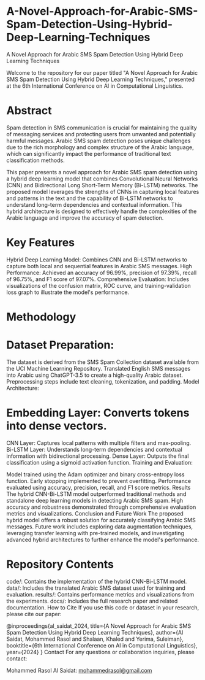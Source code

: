 # A-Novel-Approach-for-Arabic-SMS-Spam-Detection-Using-Hybrid-Deep-Learning-Techniques
A Novel Approach for Arabic SMS Spam Detection Using Hybrid Deep Learning Techniques 

Welcome to the repository for our paper titled "A Novel Approach for Arabic SMS Spam Detection Using Hybrid Deep Learning Techniques," presented at the 6th International Conference on AI in Computational Linguistics.

# Abstract
Spam detection in SMS communication is crucial for maintaining the quality of messaging services and protecting users from unwanted and potentially harmful messages. Arabic SMS spam detection poses unique challenges due to the rich morphology and complex structure of the Arabic language, which can significantly impact the performance of traditional text classification methods.

This paper presents a novel approach for Arabic SMS spam detection using a hybrid deep learning model that combines Convolutional Neural Networks (CNN) and Bidirectional Long Short-Term Memory (Bi-LSTM) networks. The proposed model leverages the strengths of CNNs in capturing local features and patterns in the text and the capability of Bi-LSTM networks to understand long-term dependencies and contextual information. This hybrid architecture is designed to effectively handle the complexities of the Arabic language and improve the accuracy of spam detection.

# Key Features
Hybrid Deep Learning Model: Combines CNN and Bi-LSTM networks to capture both local and sequential features in Arabic SMS messages.
High Performance: Achieved an accuracy of 96.99%, precision of 97.39%, recall of 96.75%, and F1 score of 97.07%.
Comprehensive Evaluation: Includes visualizations of the confusion matrix, ROC curve, and training-validation loss graph to illustrate the model's performance.
# Methodology
# Dataset Preparation:

The dataset is derived from the SMS Spam Collection dataset available from the UCI Machine Learning Repository.
Translated English SMS messages into Arabic using ChatGPT-3.5 to create a high-quality Arabic dataset.
Preprocessing steps include text cleaning, tokenization, and padding.
Model Architecture:

# Embedding Layer: Converts tokens into dense vectors.
CNN Layer: Captures local patterns with multiple filters and max-pooling.
Bi-LSTM Layer: Understands long-term dependencies and contextual information with bidirectional processing.
Dense Layer: Outputs the final classification using a sigmoid activation function.
Training and Evaluation:

Model trained using the Adam optimizer and binary cross-entropy loss function.
Early stopping implemented to prevent overfitting.
Performance evaluated using accuracy, precision, recall, and F1 score metrics.
Results
The hybrid CNN-Bi-LSTM model outperformed traditional methods and standalone deep learning models in detecting Arabic SMS spam.
High accuracy and robustness demonstrated through comprehensive evaluation metrics and visualizations.
Conclusion and Future Work
The proposed hybrid model offers a robust solution for accurately classifying Arabic SMS messages. Future work includes exploring data augmentation techniques, leveraging transfer learning with pre-trained models, and investigating advanced hybrid architectures to further enhance the model's performance.

# Repository Contents
code/: Contains the implementation of the hybrid CNN-Bi-LSTM model.
data/: Includes the translated Arabic SMS dataset used for training and evaluation.
results/: Contains performance metrics and visualizations from the experiments.
docs/: Includes the full research paper and related documentation.
How to Cite
If you use this code or dataset in your research, please cite our paper:

@inproceedings{al_saidat_2024,
  title={A Novel Approach for Arabic SMS Spam Detection Using Hybrid Deep Learning Techniques},
  author={Al Saidat, Mohammed Rasol and Shalaan, Khaled and Yerima, Suleiman},
  booktitle={6th International Conference on AI in Computational Linguistics},
  year={2024}
}
Contact
For any questions or collaboration inquiries, please contact:

Mohammed Rasol Al Saidat: mohammedrasol@gmail.com
